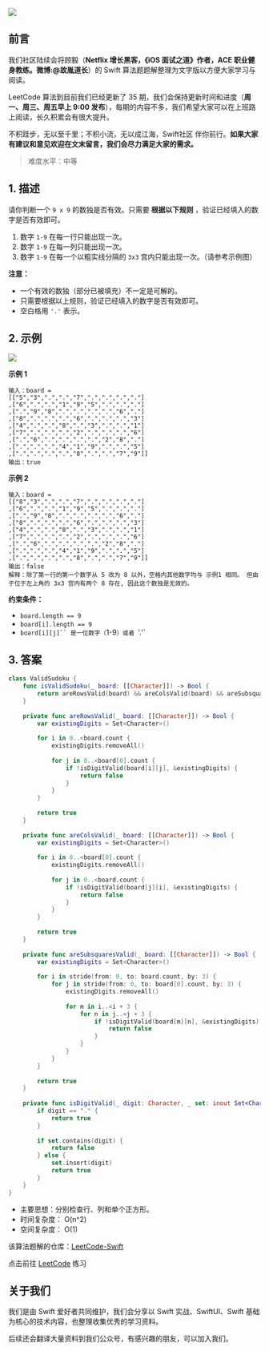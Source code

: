 ![](https://upload-images.jianshu.io/upload_images/2829694-8d80389416deefc4.png?imageMogr2/auto-orient/strip%7CimageView2/2/w/1240)

## 前言

我们社区陆续会将顾毅（**Netflix 增长黑客，《iOS 面试之道》作者，ACE 职业健身教练。微博:@故胤道长**）的 Swift 算法题题解整理为文字版以方便大家学习与阅读。

LeetCode 算法到目前我们已经更新了 35 期，我们会保持更新时间和进度（**周一、周三、周五早上 9:00 发布**），每期的内容不多，我们希望大家可以在上班路上阅读，长久积累会有很大提升。

不积跬步，无以至千里；不积小流，无以成江海，Swift社区 伴你前行。**如果大家有建议和意见欢迎在文末留言，我们会尽力满足大家的需求。**

> 难度水平：中等

## 1. 描述

请你判断一个 `9 x 9` 的数独是否有效。只需要 **根据以下规则** ，验证已经填入的数字是否有效即可。

1. 数字 `1-9` 在每一行只能出现一次。
2. 数字 `1-9` 在每一列只能出现一次。
3. 数字 `1-9` 在每一个以粗实线分隔的 `3x3` 宫内只能出现一次。（请参考示例图）

**注意：**

* 一个有效的数独（部分已被填充）不一定是可解的。
* 只需要根据以上规则，验证已经填入的数字是否有效即可。
* 空白格用 `'.'` 表示。

## 2. 示例

![](https://files.mdnice.com/user/17787/9135cc63-17af-47ed-9757-f68412fea308.png)

**示例 1**

```
输入：board = 
[["5","3",".",".","7",".",".",".","."]
,["6",".",".","1","9","5",".",".","."]
,[".","9","8",".",".",".",".","6","."]
,["8",".",".",".","6",".",".",".","3"]
,["4",".",".","8",".","3",".",".","1"]
,["7",".",".",".","2",".",".",".","6"]
,[".","6",".",".",".",".","2","8","."]
,[".",".",".","4","1","9",".",".","5"]
,[".",".",".",".","8",".",".","7","9"]]
输出：true
```

**示例 2**

```
输入：board = 
[["8","3",".",".","7",".",".",".","."]
,["6",".",".","1","9","5",".",".","."]
,[".","9","8",".",".",".",".","6","."]
,["8",".",".",".","6",".",".",".","3"]
,["4",".",".","8",".","3",".",".","1"]
,["7",".",".",".","2",".",".",".","6"]
,[".","6",".",".",".",".","2","8","."]
,[".",".",".","4","1","9",".",".","5"]
,[".",".",".",".","8",".",".","7","9"]]
输出：false
解释：除了第一行的第一个数字从 5 改为 8 以外，空格内其他数字均与 示例1 相同。 但由于位于左上角的 3x3 宫内有两个 8 存在, 因此这个数独是无效的。
```

**约束条件：**

- `board.length == 9`
- `board[i].length == 9`
- `board[i][j]`` 是一位数字（`1-9`）或者 `'.'`

## 3. 答案

```swift
class ValidSudoku {
    func isValidSudoku(_ board: [[Character]]) -> Bool {
        return areRowsValid(board) && areColsValid(board) && areSubsquaresValid(board)
    }
    
    private func areRowsValid(_ board: [[Character]]) -> Bool {
        var existingDigits = Set<Character>()
        
        for i in 0..<board.count {
            existingDigits.removeAll()
            
            for j in 0..<board[0].count {
                if !isDigitValid(board[i][j], &existingDigits) {
                    return false
                }
            }
        }
        
        return true
    }
    
    private func areColsValid(_ board: [[Character]]) -> Bool {
        var existingDigits = Set<Character>()
        
        for i in 0..<board[0].count {
            existingDigits.removeAll()
            
            for j in 0..<board.count {
                if !isDigitValid(board[j][i], &existingDigits) {
                    return false
                }
            }
        }
        
        return true
    }
    
    private func areSubsquaresValid(_ board: [[Character]]) -> Bool {
        var existingDigits = Set<Character>()
        
        for i in stride(from: 0, to: board.count, by: 3) {
            for j in stride(from: 0, to: board[0].count, by: 3) {
                existingDigits.removeAll()
                
                for m in i..<i + 3 {
                    for n in j..<j + 3 {
                        if !isDigitValid(board[m][n], &existingDigits) {
                            return false
                        }
                    }
                }
            }
        }
        
        return true
    }
    
    private func isDigitValid(_ digit: Character, _ set: inout Set<Character>) -> Bool {
        if digit == "." {
            return true
        }
        
        if set.contains(digit) {
            return false
        } else {
            set.insert(digit)
            return true
        }
    }
}
```

* 主要思想：分别检查行、列和单个正方形。
* 时间复杂度： O(n^2)
* 空间复杂度： O(1)

该算法题解的仓库：[LeetCode-Swift](https://github.com/soapyigu/LeetCode-Swift "LeetCode-Swift")

点击前往 [LeetCode](https://leetcode.com/problems/valid-sudoku/ "LeetCode") 练习

## 关于我们

我们是由 Swift 爱好者共同维护，我们会分享以 Swift 实战、SwiftUI、Swift 基础为核心的技术内容，也整理收集优秀的学习资料。

后续还会翻译大量资料到我们公众号，有感兴趣的朋友，可以加入我们。
